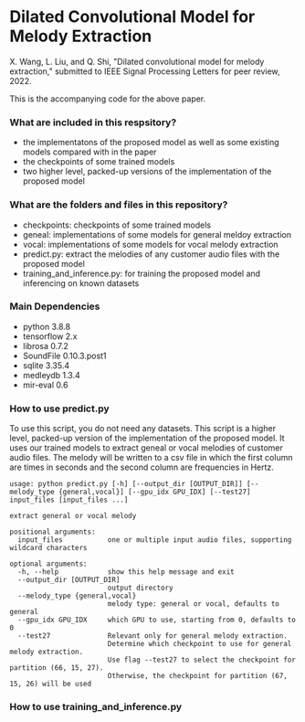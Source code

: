 # Dilated Convolutional Model for Melody Extraction
X. Wang, L. Liu, and Q. Shi, "Dilated convolutional model for melody extraction," submitted to IEEE Signal Processing Letters for peer review, 2022.

This is the accompanying code for the above paper.

### What are included in this respsitory?
- the implementatons of the proposed model as well as some existing models compared with in the paper
- the checkpoints of some trained models
- two higher level, packed-up versions of the implementation of the proposed model

### What are the folders and files in this repository?
- checkpoints: checkpoints of some trained models
- geneal: implementations of some models for general meldoy extraction
- vocal: implementations of some models for vocal melody extraction
- predict.py: extract the melodies of any customer audio files with the proposed model
- training_and_inference.py: for training the proposed model and inferencing on known datasets

### Main Dependencies
- python 3.8.8 
- tensorflow 2.x
- librosa 0.7.2
- SoundFile 0.10.3.post1
- sqlite 3.35.4
- medleydb 1.3.4
- mir-eval 0.6

### How to use predict.py
To use this script, you do not need any datasets. This script is a higher level, packed-up version of the implementation of the proposed model. It uses our trained models to extract geneal or vocal melodies of customer audio files. The melody will be written to a csv file in which the first column are times in seconds and the second column are frequencies in Hertz.
```
usage: python predict.py [-h] [--output_dir [OUTPUT_DIR]] [--melody_type {general,vocal}] [--gpu_idx GPU_IDX] [--test27] input_files [input_files ...]

extract general or vocal melody

positional arguments:
  input_files           one or multiple input audio files, supporting wildcard characters

optional arguments:
  -h, --help            show this help message and exit
  --output_dir [OUTPUT_DIR]
                        output directory
  --melody_type {general,vocal}
                        melody type: general or vocal, defaults to general
  --gpu_idx GPU_IDX     which GPU to use, starting from 0, defaults to 0
  --test27              Relevant only for general melody extraction.
                        Determine which checkpoint to use for general melody extraction.
                        Use flag --test27 to select the checkpoint for partition (66, 15, 27).
                        Otherwise, the checkpoint for partition (67, 15, 26) will be used
```

### How to use training_and_inference.py
